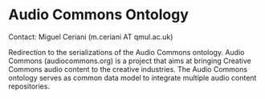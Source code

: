 # Audio Commons Ontology

Contact: Miguel Ceriani (m.ceriani AT qmul.ac.uk)

Redirection to the serializations of the Audio Commons ontology.
Audio Commons (audiocommons.org) is a project that aims at bringing Creative
Commons audio content to the creative industries.
The Audio Commons ontology serves as common data model to integrate multiple
audio content repositories.
